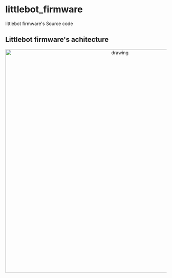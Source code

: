 # littlebot_firmware
littlebot firmware's Source code 


## Littlebot firmware's achitecture 

<p align="center">
<img src="https://user-images.githubusercontent.com/37759765/231759752-f513c084-e156-4a2e-8cb3-043a64f229a4.png" alt="drawing" width="700"/>
</p>
